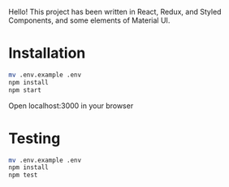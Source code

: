 Hello! This project has been written in React, Redux, and Styled Components, and some elements of Material UI.

# Installation
```sh
mv .env.example .env
npm install
npm start
```
Open localhost:3000 in your browser
# Testing
```sh
mv .env.example .env
npm install
npm test
```
